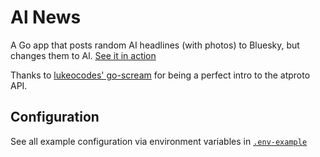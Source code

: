 # Al News

A Go app that posts random AI headlines (with photos) to Bluesky, but changes them to Al. [See it in action](https://bsky.app/profile/al-news.plutor.org)

Thanks to [lukeocodes' go-scream](https://github.com/lukeocodes/go-scream) for being a perfect intro to the atproto API.

## Configuration

See all example configuration via environment variables in [`.env-example`](./.env-example)
